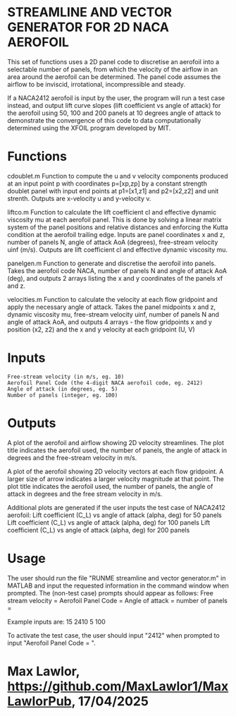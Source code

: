 # STREAMLINE AND VECTOR GENERATOR FOR 2D NACA AEROFOIL

This set of functions uses a 2D panel code to discretise an aerofoil into a selectable number of panels, from which the velocity of the airflow in an area around the aerofoil can be determined. The panel code assumes the airflow to be inviscid, irrotational, incompressible and steady. 

If a NACA2412 aerofoil is input by the user, the program will run a test case instead, and output lift curve slopes (lift coefficient vs angle of attack) for the aerofoil using 50, 100 and 200 panels at 10 degrees angle of attack to demonstrate the convergence of this code to data computationally determined using the XFOIL program developed by MIT. 

# Functions

cdoublet.m
	Function to compute the u and v velocity components produced at an input point p with coordinates p=[xp,zp] by a constant strength doublet panel with input end points at p1=[x1,z1] and p2=[x2,z2] and unit strenth. Outputs are x-velocity u and y-velocity v.

liftco.m
	Function to calculate the lift coefficient cl and effective dynamic viscosity mu at each aerofoil panel. This is done by solving a linear matrix system of the panel positions and relative distances and enforcing the Kutta condition at the aerofoil trailing edge. Inputs are panel coordinates x and z, number of panels N, angle of attack AoA (degrees), free-stream velocity uinf (m/s). Outputs are lift coefficient cl and effective dynamic viscosity mu.

panelgen.m
	Function to generate and discretise the aerofoil into panels. Takes the aerofoil code NACA, number of panels N and angle of attack AoA (deg), and outputs 2 arrays listing the x and y coordinates of the panels xf and z. 

velocities.m
	Function to calculate the velocity at each flow gridpoint and apply the necessary angle of attack. Takes the panel midpoints x and z, dynamic viscosity mu, free-stream velocity uinf, number of panels N and angle of attack AoA, and outputs 4 arrays - the flow gridpoints x and y position (x2, z2) and the x and y velocity at each gridpoint (U, V)

# Inputs
	Free-stream velocity (in m/s, eg. 10)
	Aerofoil Panel Code (the 4-digit NACA aerofoil code, eg. 2412)
	Angle of attack (in degrees, eg. 5)
	Number of panels (integer, eg. 100)

# Outputs

A plot of the aerofoil and airflow showing 2D velocity streamlines. The plot title indicates the aerofoil used, the number of panels, the angle of attack in degrees and the free-stream velocity in m/s.

A plot of the aerofoil showing 2D velocity vectors at each flow gridpoint. A larger size of arrow indicates a larger velocity magnitude at that point. The plot title indicates the aerofoil used, the number of panels, the angle of attack in degrees and the free stream velocity in m/s.

Additional plots are generated if the user inputs the test case of NACA2412 aerofoil:
	Lift coefficient (C_L) vs angle of attack (alpha, deg) for 50 panels
	Lift coefficient (C_L) vs angle of attack (alpha, deg) for 100 panels
	Lift coefficient (C_L) vs angle of attack (alpha, deg) for 200 panels


# Usage

The user should run the file "RUNME streamline and vector generator.m" in MATLAB and input the requested information in the command window when prompted.
The (non-test case) prompts should appear as follows: 
	Free stream velocity = 
	Aerofoil Panel Code = 
	Angle of attack = 
	number of panels = 

Example inputs are:
	15
	2410
	5
	100

To activate the test case, the user should input "2412" when prompted to input "Aerofoil Panel Code = ".


# Max Lawlor, https://github.com/MaxLawlor1/MaxLawlorPub, 17/04/2025

